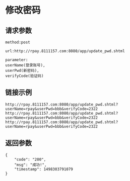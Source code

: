 # 修改密码

## 请求参数
	method:post
	
	url:http://rpay.8111157.com:8080/app/update_pwd.shtml
	
	parameter:
	userName(登录账号),
	userPwd(新密码),
	verifyCode(验证码)

## 链接示例
    http://rpay.8111157.com:8080/app/update_pwd.shtml?userName=rpay&userPwd=bbb&verifyCode=2322
    http://rpay.8111157.com:8080/app/update_pwd.shtml?userName=rpay&userPwd=bbb&verifyCode=2322
    http://rpay.8111157.com:8080/app/update_pwd.shtml?userName=rpay&userPwd=bbb&verifyCode=2322
    
## 返回参数
	{
		"code": "200",
		"msg": "成功!",
		"timestamp": 1498303791079
	}